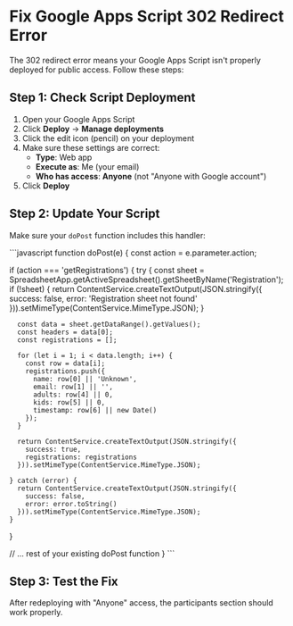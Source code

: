 # Fix Google Apps Script 302 Redirect Error

The 302 redirect error means your Google Apps Script isn't properly deployed for public access. Follow these steps:

## **Step 1: Check Script Deployment**
1. Open your Google Apps Script
2. Click **Deploy** → **Manage deployments**
3. Click the edit icon (pencil) on your deployment
4. Make sure these settings are correct:
   - **Type**: Web app
   - **Execute as**: Me (your email)
   - **Who has access**: **Anyone** (not "Anyone with Google account")
5. Click **Deploy**

## **Step 2: Update Your Script**
Make sure your `doPost` function includes this handler:

\`\`\`javascript
function doPost(e) {
  const action = e.parameter.action;
  
  if (action === 'getRegistrations') {
    try {
      const sheet = SpreadsheetApp.getActiveSpreadsheet().getSheetByName('Registration');
      if (!sheet) {
        return ContentService.createTextOutput(JSON.stringify({
          success: false,
          error: 'Registration sheet not found'
        })).setMimeType(ContentService.MimeType.JSON);
      }
      
      const data = sheet.getDataRange().getValues();
      const headers = data[0];
      const registrations = [];
      
      for (let i = 1; i < data.length; i++) {
        const row = data[i];
        registrations.push({
          name: row[0] || 'Unknown',
          email: row[1] || '',
          adults: row[4] || 0,
          kids: row[5] || 0,
          timestamp: row[6] || new Date()
        });
      }
      
      return ContentService.createTextOutput(JSON.stringify({
        success: true,
        registrations: registrations
      })).setMimeType(ContentService.MimeType.JSON);
      
    } catch (error) {
      return ContentService.createTextOutput(JSON.stringify({
        success: false,
        error: error.toString()
      })).setMimeType(ContentService.MimeType.JSON);
    }
  }
  
  // ... rest of your existing doPost function
}
\`\`\`

## **Step 3: Test the Fix**
After redeploying with "Anyone" access, the participants section should work properly.
